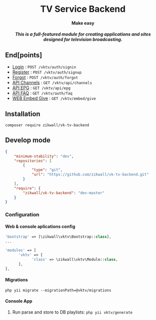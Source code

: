 <div align="center">
  <h1>TV Service Backend</h1>
  <h4>Make easy</h4>
  <h5>This is a full-featured module for creating applications and sites designed for television broadcasting.</h5>
</div>

## End[points]

* [Login](endpoints/Login.md) : `POST /vktv/auth/signin`
* [Register](endpoints/Register.md) : `POST /vktv/auth/signup`
* [Forgot](endpoints/Forgot.md) : `POST /vktv/auth/forgot`
* [API Channels](endpoints/API_Channels.md) : `GET /vktv/api/channels`
* [API EPG](endpoints/API_EPG.md) : `GET /vktv/api/epg`
* [API FAQ](endpoints/API_FAQ.md) : `GET /vktv/auth/faq`
* [WEB Embed Give](endpoints/WEB_Embed_Give.md) : `GET /vktv/embed/give`

## Installation

`composer require zikwall/vk-tv-backend`

## Develop mode

```json
{
    "minimum-stability": "dev",
    "repositories": [
        {
            "type": "git",
            "url": "https://github.com/zikwall/vk-tv-backend.git"
        }
    ],
    "require": {
        "zikwall/vk-tv-backend": "dev-master"
    }
}

```

### Configuration

#### Web & console aplications config

```php
'bootstrap' => [\zikwall\vktv\Bootstrap::class],
...

'modules' => [
      'vktv' => [
            'class' => \zikwall\vktv\Module::class,
      ],
],

```

#### Migrations

`php yii migrate --migrationPath=@vktv/migrations`

#### Console App

1. Run parse and store to DB playlists: `php yii vktv/generate`


